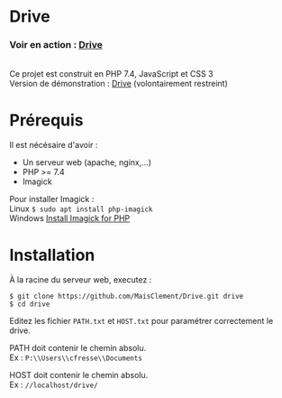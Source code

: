 # Drive

### Voir en action : [Drive](http://drive.hackernwar.com)
\
Ce projet est construit en PHP 7.4, JavaScript et CSS 3
\
Version de démonstration : [Drive](http://drive.hackernwar.com) (volontairement restreint)

# Prérequis

Il est nécésaire d'avoir :
- Un serveur web (apache, nginx,...)
- PHP >= 7.4
- Imagick


Pour installer Imagick :
\
Linux       ```$ sudo apt install php-imagick```
\
Windows     [Install Imagick for PHP ](https://www.geeksforgeeks.org/how-to-install-imagick-for-php-in-windows/)

# Installation

À la racine du serveur web, executez :

```$ git clone https://github.com/MaisClement/Drive.git drive```
\
```$ cd drive```

Editez les fichier `PATH.txt` et `HOST.txt` pour paramétrer correctement le drive.

PATH doit contenir le chemin absolu. 
\
Ex : `P:\\Users\\cfresse\\Documents`

HOST doit contenir le chemin absolu. 
\
Ex : `//localhost/drive/`